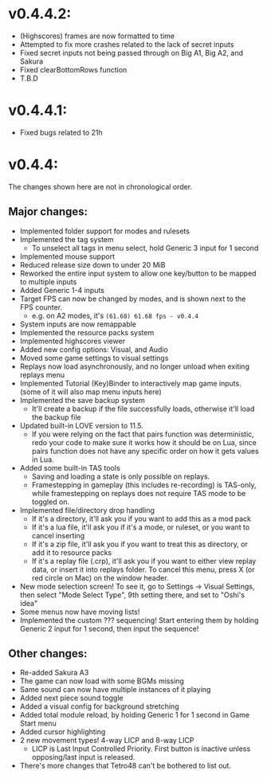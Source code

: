 # v0.4.4.2:
- (Highscores) frames are now formatted to time
- Attempted to fix more crashes related to the lack of secret inputs
- Fixed secret inputs not being passed through on Big A1, Big A2, and Sakura
- Fixed clearBottomRows function
- T.B.D

# v0.4.4.1:
- Fixed bugs related to 21h

# v0.4.4:
The changes shown here are not in chronological order.
## Major changes:
- Implemented folder support for modes and rulesets
- Implemented the tag system
  - To unselect all tags in menu select, hold Generic 3 input for 1 second
- Implemented mouse support
- Reduced release size down to under 20 MiB
- Reworked the entire input system to allow one key/button to be mapped to multiple inputs
- Added Generic 1-4 inputs
- Target FPS can now be changed by modes, and is shown next to the FPS counter.
  - e.g. on A2 modes, it's `(61.68) 61.68 fps - v0.4.4`
- System inputs are now remappable
- Implemented the resource packs system
- Implemented highscores viewer
- Added new config options: Visual, and Audio
- Moved some game settings to visual settings
- Replays now load asynchronously, and no longer unload when exiting replays menu
- Implemented Tutorial (Key)Binder to interactively map game inputs. (some of it will also map menu inputs here)
- Implemented the save backup system 
  - It'll create a backup if the file successfully loads, otherwise it'll load the backup file
- Updated built-in LOVE version to 11.5.
  - If you were relying on the fact that pairs function was deterministic, redo your code to make sure it works how it should be on Lua, since pairs function does not have any specific order on how it gets values in Lua.
- Added some built-in TAS tools
  - Saving and loading a state is only possible on replays.
  - Framestepping in gameplay (this includes re-recording) is TAS-only, while framestepping on replays does not require TAS mode to be toggled on.
- Implemented file/directory drop handling
  - If it's a directory, it'll ask you if you want to add this as a mod pack
  - If it's a lua file, it'll ask you if it's a mode, or ruleset, or you want to cancel inserting
  - If it's a zip file, it'll ask you if you want to treat this as directory, or add it to resource packs
  - If it's a replay file (.crp), it'll ask you if you want to either view replay data, or insert it into replays folder. To cancel this menu, press X (or red circle on Mac) on the window header.
- New mode selection screen! To see it, go to Settings -> Visual Settings, then select "Mode Select Type", 9th setting there, and set to "Oshi's idea"
- Some menus now have moving lists!
- Implemented the custom ??? sequencing! Start entering them by holding Generic 2 input for 1 second, then input the sequence!

## Other changes:
- Re-added Sakura A3
- The game can now load with some BGMs missing
- Same sound can now have multiple instances of it playing
- Added next piece sound toggle
- Added a visual config for background stretching
- Added total module reload, by holding Generic 1 for 1 second in Game Start menu
- Added cursor highlighting
- 2 new movement types! 4-way LICP and 8-way LICP
  - LICP is Last Input Controlled Priority. First button is inactive unless opposing/last input is released.
- There's more changes that Tetro48 can't be bothered to list out.
